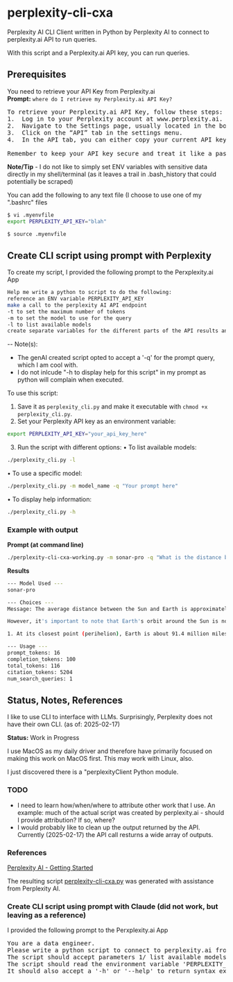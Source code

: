 # perplexity-cli-cxa
Perplexity AI CLI Client written in Python by Perplexity AI to connect to perplexity.ai API to run queries.

With this script and a Perplexity.ai API key, you can run queries.

## Prerequisites
You need to retrieve your API Key from Perplexity.ai    
**Prompt:**  `where do I retrieve my Perplexity.ai API Key?`

<pre>
To retrieve your Perplexity.ai API Key, follow these steps:
1.	Log in to your Perplexity account at www.perplexity.ai.
2.	Navigate to the Settings page, usually located in the bottom left corner of the interface.
3.	Click on the “API” tab in the settings menu.
4.	In the API tab, you can either copy your current API key or generate a new one by clicking the “Generate” button.

Remember to keep your API key secure and treat it like a password. The API key is a long-lived access token that you can use until you manually refresh or delete it.
</pre>

**Note/Tip** - I do not like to simply set ENV variables with sensitive data directly in my shell/terminal (as it leaves a trail in .bash_history that could potentially be scraped)

You can add the following to any text file (I choose to use one of my ".bashrc" files
```bash
$ vi .myenvfile
export PERPLEXITY_API_KEY="blah"

$ source .myenvfile
```

## Create CLI script using prompt with Perplexity 
To create my script, I provided the following prompt to the Perxplexity.ai App
```bash
Help me write a python to script to do the following:
reference an ENV variable PERPLEXITY_API_KEY 
make a call to the perplexity AI API endpoint
-t to set the maximum number of tokens
-m to set the model to use for the query
-l to list available models
create separate variables for the different parts of the API results and then print each part with a header.
```
-- Note(s):  
- The genAI created script opted to accept a '-q' for the prompt query, which I am cool with.
- I do not inlcude "-h to display help for this script" in my prompt as python will complain when executed.

To use this script:
1.	Save it as `perplexity_cli.py` and make it executable with `chmod +x perplexity_cli.py`.
2.	Set your Perplexity API key as an environment variable:

```bash
export PERPLEXITY_API_KEY="your_api_key_here"
```

3.	Run the script with different options:
•	To list available models:
```bash
./perplexity_cli.py -l
```

•	To use a specific model:
```bash
./perplexity_cli.py -m model_name -q "Your prompt here"
```

•	To display help information:
```bash
./perplexity_cli.py -h
```

### Example with output
**Prompt (at command line)**
```bash
./perplexity-cli-cxa-working.py -m sonar-pro -q "What is the distance between the Sun and Earth?"
```

**Results**
```bash
--- Model Used ---
sonar-pro

--- Choices ---
Message: The average distance between the Sun and Earth is approximately 93 million miles (150 million kilometers)[1][4]. This distance is also defined as 1 Astronomical Unit (AU)[4].

However, it's important to note that Earth's orbit around the Sun is not perfectly circular, but slightly elliptical. This means the actual distance varies throughout the year:

1. At its closest point (perihelion), Earth is about 91.4 million miles

--- Usage ---
prompt_tokens: 16
completion_tokens: 100
total_tokens: 116
citation_tokens: 5204
num_search_queries: 1
```

## Status, Notes, References
I like to use CLI to interface with LLMs.  Surprisingly, Perplexity does not have their own CLI. (as of: 2025-02-17)

**Status:** Work in Progress

I use MacOS as my daily driver and therefore have primarily focused on making this work on MacOS first.  This may work with Linux, also.

I just discovered there is a "perplexityClient Python module.

### TODO
* I need to learn how/when/where to attribute other work that I use.  An example: much of the actual script was created by perplexity.ai - should I provide attribution?  If so, where?
* I would probably like to clean up the output returned by the API.  Currently (2025-02-17) the API call resturns a wide array of outputs.  

### References
[Perplexity AI - Getting Started](https://docs.perplexity.ai/guides/getting-started)  

The resulting script [perplexity-cli-cxa.py](./perplexity-cli-cxa.py) was generated with assistance from Perplexity AI. 

### Create CLI script using prompt with Claude (did not work, but leaving as a reference)
I provided the following prompt to the Perxplexity.ai App
<pre>
You are a data engineer.
Please write a python script to connect to perplexity.ai from the macos bash shell.
The script should accept parameters 1/ list available models using '-l' 2/ use a specific model using '-m' or '--model'.
The script should read the environment variable 'PERPLEXITY_API_KEY'.
It should also accept a '-h' or '--help' to return syntax examples"
</pre>
